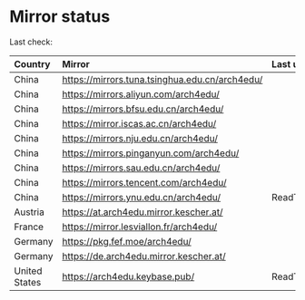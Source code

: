 <script src="./time.js"></script>
# Mirror status
Last check: <script type="text/javascript">localize(1668360146.4080307);</script>

|Country|Mirror|Last update|
|:------|:-----|:----------|
|China|https://mirrors.tuna.tsinghua.edu.cn/arch4edu/|<script type="text/javascript">localize(1668321498);</script>|
|China|https://mirrors.aliyun.com/arch4edu/|<script type="text/javascript">localize(1668235374);</script>|
|China|https://mirrors.bfsu.edu.cn/arch4edu/|<script type="text/javascript">localize(1668321498);</script>|
|China|https://mirror.iscas.ac.cn/arch4edu/|<script type="text/javascript">localize(1668321498);</script>|
|China|https://mirrors.nju.edu.cn/arch4edu/|<script type="text/javascript">localize(1668321498);</script>|
|China|https://mirrors.pinganyun.com/arch4edu/|<script type="text/javascript">localize(1668321498);</script>|
|China|https://mirrors.sau.edu.cn/arch4edu/|<script type="text/javascript">localize(1650446957);</script>|
|China|https://mirrors.tencent.com/arch4edu/|<script type="text/javascript">localize(1668321498);</script>|
|China|https://mirrors.ynu.edu.cn/arch4edu/|ReadTimeout|
|Austria|https://at.arch4edu.mirror.kescher.at/|<script type="text/javascript">localize(1668321498);</script>|
|France|https://mirror.lesviallon.fr/arch4edu/|<script type="text/javascript">localize(1668321498);</script>|
|Germany|https://pkg.fef.moe/arch4edu/|<script type="text/javascript">localize(1668321498);</script>|
|Germany|https://de.arch4edu.mirror.kescher.at/|<script type="text/javascript">localize(1668321498);</script>|
|United States|https://arch4edu.keybase.pub/|ReadTimeout|

<script src="./tablefilter/tablefilter.js"></script>
<script src="./table.js"></script>